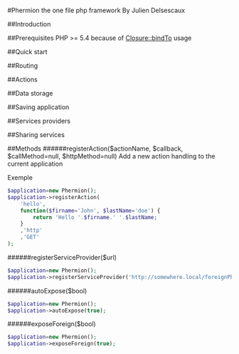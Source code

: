 #Phermion the one file php framework
By Julien Delsescaux

##Introduction

##Prerequisites
PHP >= 5.4 because of [Closure::bindTo](http://php.net/manual/fr/closure.bindto.php)  usage

##Quick start


##Routing

##Actions

##Data storage

##Saving application

##Services providers

##Sharing services




##Methods
######registerAction($actionName, $callback, $callMethod=null, $httpMethod=null)
Add a new action handling to the current application

Exemple
```php
$application=new Phermion();
$application->registerAction(
	'hello',
	function($firname='John', $lastName='doe') {
		return 'Hello '.$firname.' '.$lastName;
	}
	,'http'
	,'GET'
);
```
######registerServiceProvider($url)
```php
$application=new Phermion();
$application->registerServiceProvider('http://somewhere.local/foreignPhermion.php');
```
######autoExpose($bool)
```php
$application=new Phermion();
$application->autoExpose(true);
```
######exposeForeign($bool)
```php
$application=new Phermion();
$application->exposeForeign(true);
```


